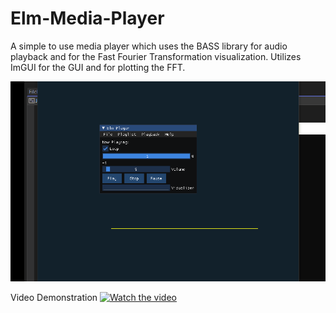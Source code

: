 # Elm-Media-Player
A simple to use media player which uses the BASS library for audio playback and for the Fast Fourier Transformation visualization. Utilizes ImGUI for the GUI and for plotting the FFT.


![alt text](https://github.com/RKirlew/Elm-Media-Player/blob/main/elmplayer.gif "Elm Media Player Version 1")

Video Demonstration
[![Watch the video](https://img.youtube.com/vi/wR7QglYQcZY/maxresdefault.jpg)](https://youtu.be/wR7QglYQcZY)
